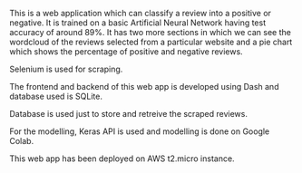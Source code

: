 This is a web application which can classify a review into a positive or negative. It is trained on a basic Artificial Neural Network having test accuracy of
around 89%. It has two more sections in which we can see the wordcloud of the reviews selected from a particular website and a pie chart which shows the
percentage of positive and negative reviews. 

Selenium is used for scraping.

The frontend and backend of this web app is developed using Dash and database used is SQLite. 

Database is used just to store and retreive the scraped reviews.

For the modelling, Keras API is used and modelling is done on Google Colab.

This web app has been deployed on AWS t2.micro instance.





